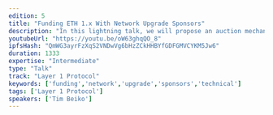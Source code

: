 ```yaml
---
edition: 5
title: "Funding ETH 1.x With Network Upgrade Sponsors"
description: "In this lightning talk, we will propose an auction mechanism to sponsor Ethereum Network Upgrades and use the proceeds to fund Ethereum 1.x initiatives. The talk will (quickly!) go over the proposed auction scheme, distribution of funds, and common objections to & potential pitfalls of this model."
youtubeUrl: "https://youtu.be/oW63ghqQO_8"
ipfsHash: "QmWG3ayrFzXqS2VNDwVg6bHzZCkHHBYfGDFGMVCYKM5Jw6"
duration: 1333
expertise: "Intermediate"
type: "Talk"
track: "Layer 1 Protocol"
keywords: ['funding','network','upgrade','sponsors','technical']
tags: ['Layer 1 Protocol']
speakers: ['Tim Beiko']
---
```

